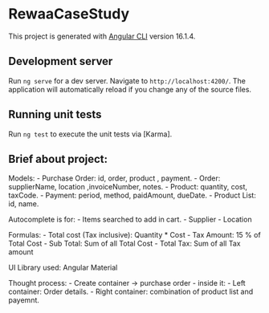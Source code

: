 # RewaaCaseStudy

This project is generated with [Angular CLI](https://github.com/angular/angular-cli) version 16.1.4.

## Development server

Run `ng serve` for a dev server. Navigate to `http://localhost:4200/`. The application will automatically reload if you change any of the source files.

## Running unit tests

Run `ng test` to execute the unit tests via [Karma].

## Brief about project:
Models:
    - Purchase Order: id, order, product , payment.
    - Order: supplierName, location ,invoiceNumber, notes.
    - Product: quantity, cost, taxCode.
    - Payment: period, method, paidAmount, dueDate.
    - Product List: id, name.

Autocomplete is for: 
    - Items searched to add in cart.
    - Supplier
    - Location

Formulas:
    - Total cost (Tax inclusive): Quantity * Cost
    - Tax Amount: 15 % of Total Cost
    - Sub Total: Sum of all Total Cost
    - Total Tax: Sum of all Tax amount

UI Library used: Angular Material

Thought process:
    - Create container -> purchase order
    - inside it:
        - Left container:
            Order details.
        - Right container:
            combination of product list and payemnt.


